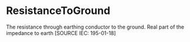 ResistanceToGround
==================

The resistance through earthing conductor to the ground. Real part of the impedance to earth [SOURCE IEC: 195-01-18]
